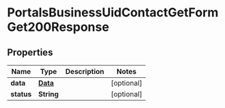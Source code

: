 

# PortalsBusinessUidContactGetFormGet200Response


## Properties

| Name | Type | Description | Notes |
|------------ | ------------- | ------------- | -------------|
|**data** | [**Data**](Data.md) |  |  [optional] |
|**status** | **String** |  |  [optional] |




